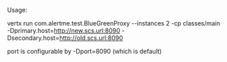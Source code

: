 Usage:

vertx run com.alertme.test.BlueGreenProxy --instances 2 -cp classes/main -Dprimary.host=http://new.scs.url:8090 -Dsecondary.host=http://old.scs.url:8090

port is configurable by -Dport=8090 (which is default)